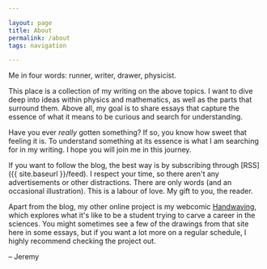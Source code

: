 ```yaml
---

layout: page
title: About
permalink: /about
tags: navigation

---
```


Me in four words: runner, writer, drawer, physicist.

This place is a collection of my writing on the above topics. I want to dive deep into ideas within physics and mathematics, as well as the parts that surround them. Above all, my goal is to share essays that capture the essence of what it means to be curious and search for understanding.

Have you ever *really* gotten something? If so, you know how sweet that feeling it is. To understand something at its essence is what I am searching for in my writing. I hope you will join me in this journey.

If you want to follow the blog, the best way is by subscribing through [RSS]({{ site.baseurl }}/feed). I respect your time, so there aren't any advertisements or other distractions. There are only words (and an occasional illustration). This is a labour of love. My gift to you, the reader.

Apart from the blog, my other online project is my webcomic [Handwaving](https://handwaving.github.io), which explores what it's like to be a student trying to carve a career in the sciences. You might sometimes see a few of the drawings from that site here in some essays, but if you want a lot more on a regular schedule, I highly recommend checking the project out.

&#8211; Jeremy

